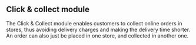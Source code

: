 ## Click & collect module

The Click & Collect module enables customers to collect online orders in stores, thus avoiding delivery charges and making the delivery time shorter. An order can also just be placed in one store, and collected in another one. 